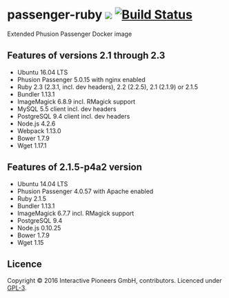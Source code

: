 # passenger-ruby [![](https://img.shields.io/badge/licence-GPL-bd0000.svg)](https://github.com/interactive-pioneers/passenger-ruby/blob/master/LICENSE) [![Build Status](https://travis-ci.org/interactive-pioneers/passenger-ruby.svg?branch=feature%2Ftests)](https://travis-ci.org/interactive-pioneers/passenger-ruby)

Extended Phusion Passenger Docker image

## Features of versions 2.1 through 2.3

- Ubuntu 16.04 LTS
- Phusion Passenger 5.0.15 with nginx enabled
- Ruby 2.3 (2.3.1, incl. dev headers), 2.2 (2.2.5), 2.1 (2.1.9) or 2.1.5
- Bundler 1.13.1
- ImageMagick 6.8.9 incl. RMagick support
- MySQL 5.5 client incl. dev headers
- PostgreSQL 9.4 client incl. dev headers
- Node.js 4.2.6
- Webpack 1.13.0
- Bower 1.7.9
- Wget 1.17.1

## Features of 2.1.5-p4a2 version

- Ubuntu 14.04 LTS
- Phusion Passenger 4.0.57 with Apache enabled
- Ruby 2.1.5
- Bundler 1.13.1
- ImageMagick 6.7.7 incl. RMagick support
- PostgreSQL 9.4
- Node.js 0.10.25
- Bower 1.7.9
- Wget 1.15

## Licence

Copyright © 2016 Interactive Pioneers GmbH, contributors. Licenced under [GPL-3](https://github.com/interactive-pioneers/passenger-ruby/blob/master/LICENSE).
